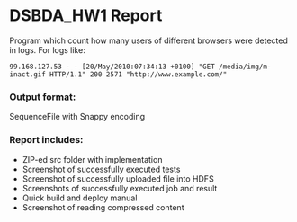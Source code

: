 # DSBDA_HW1 Report

Program which count how many users of different browsers were detected in logs. For logs like:
```
99.168.127.53 - - [20/May/2010:07:34:13 +0100] "GET /media/img/m-inact.gif HTTP/1.1" 200 2571 "http://www.example.com/" 
```

### Output format: 

SequenceFile with Snappy encoding 

### Report includes:

- ZIP-ed src folder with implementation
- Screenshot of successfully executed tests
- Screenshot of successfully uploaded file into HDFS 
- Screenshots of successfully executed job and result 
- Quick build and deploy manual
- Screenshot of reading compressed content



